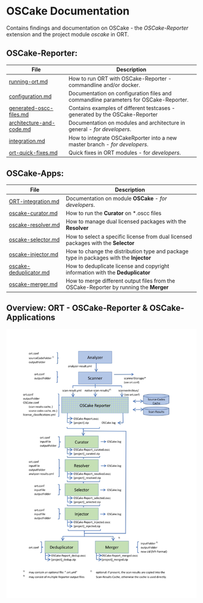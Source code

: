 # OSCake Documentation
Contains findings and documentation on OSCake - the *OSCake-Reporter* extension and the project module *oscake* in ORT.

## OSCake-Reporter:
| File          | Description                                                           |
| ------------------- | --------------------------------------------------------------------- |
| [running-ort.md] | How to run ORT with OSCake-Reporter - commandline and/or docker. |
| [configuration.md] | Documentation on configuration files and commandline parameters for OSCake-Reporter. |
| [generated-oscc-files.md] | Contains examples of different testcases - generated by the OSCake-Reporter |
| [architecture-and-code.md] | Documentation on modules and architecture in general - *for developers*. |
| [integration.md] | How to integrate OSCakeRporter into a new master branch - *for developers*. |
| [ort-quick-fixes.md] | Quick fixes in ORT modules  - for *developers*. |

## OSCake-Apps:
| File          | Description |
| ------------------- | --------------------------------------------------------------------- |
| [ORT-integration.md] | Documentation on module **OSCake** - *for developers*. |
| [oscake-curator.md] | How to run the **Curator** on \*.oscc files |
| [oscake-resolver.md] | How to manage dual licensed packages with the **Resolver**|
| [oscake-selector.md] | How to select a specific license from dual licensed packages with the **Selector**|
| [oscake-injector.md] | How to change the distribution type and package type in packages with the **Injector**|
| [oscake-deduplicator.md] | How to deduplicate license and copyright information with the **Deduplicator**|
| [oscake-merger.md] | How to merge different output files from the OSCake-Reporter by running the **Merger**|

[running-ort.md]: ./docs/running-ort.md
[configuration.md]: ./docs/configuration.md
[generated-oscc-files.md]: ./docs/generated-oscc-files.md
[oscake-curator.md]: ./docs/curations.md
[oscake-deduplicator.md]: ./docs/deduplicator.md
[oscake-merger.md]: ./docs/oscake-merger.md
[architecture-and-code.md]: ./docs/architecture-and-code.md
[integration.md]: ./docs/integration.md
[ort-quick-fixes.md]: ./docs/ort-quick-fixes.md
[oscake-resolver.md]: ./docs/oscake-resolver.md
[oscake-selector.md]: ./docs/oscake-selector.md
[oscake-injector.md]: ./docs/oscake-injector.md
[ORT-integration.md]: ./docs/ORT-integration.md


## Overview: ORT - OSCake-Reporter & OSCake-Applications
[overview]: ./docs/images/overview.jpg
![Overview][overview]
